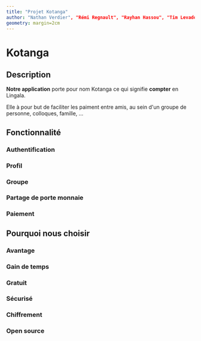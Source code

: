 ```yaml
---
title: "Projet Kotanga"
author: "Nathan Verdier", "Rémi Regnault", "Rayhan Hassou", "Tim Levadou", "Simon Claus"
geometry: margin=2cm
---
```

# Kotanga

## Description
**Notre application** porte pour nom Kotanga ce qui signifie **compter** en Lingala.

Elle à pour but de faciliter les paiment entre amis, au sein d'un groupe de personne, colloques, famille, ...


## Fonctionnalité

### Authentification

### Profil

### Groupe

### Partage de porte monnaie

### Paiement


## Pourquoi nous choisir

### Avantage

### Gain de temps

### Gratuit

### Sécurisé

### Chiffrement

### Open source
